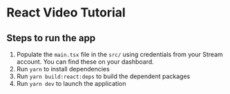 # React Video Tutorial

## Steps to run the app

1. Populate the `main.tsx` file in the `src/` using credentials from your Stream account. You can find these on your dashboard.
2. Run `yarn` to install dependencies
3. Run `yarn build:react:deps` to build the dependent packages
4. Run `yarn dev` to launch the application
